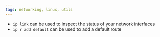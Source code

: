 ```yaml
---
tags: networking, linux, utils
---
```


- `ip link` can be used to inspect the status of your network interfaces
- `ip r add default` can be used to add a default route